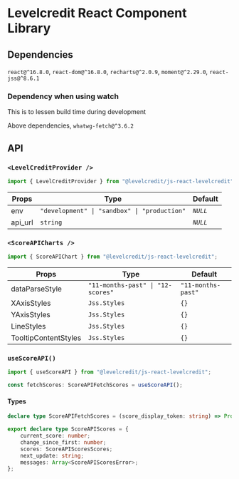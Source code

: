 # Levelcredit React Component Library

## Dependencies

`react@^16.8.0`, `react-dom@^16.8.0`, `recharts@^2.0.9`, `moment@^2.29.0`, `react-jss@^8.6.1`

### Dependency when using watch
This is to lessen build time during development

Above dependencies, `whatwg-fetch@^3.6.2`

## API

### `<LevelCreditProvider />`
```js
import { LevelCreditProvider } from "@levelcredit/js-react-levelcredit";
```

| Props | Type | Default |
|---|---|---|
| env | `"development" \| "sandbox" \| "production"` | *`NULL`* |
| api_url | `string` | *`NULL`* |

### `<ScoreAPICharts />`

```js
import { ScoreAPIChart } from "@levelcredit/js-react-levelcredit";
```

| Props | Type | Default |
|---|---|---|
| dataParseStyle | `"11-months-past" \| "12-scores"` | `"11-months-past"` |
| XAxisStyles | `Jss.Styles` | `{}` |
| YAxisStyles | `Jss.Styles` | `{}` |
| LineStyles | `Jss.Styles` | `{}` |
| TooltipContentStyles | `Jss.Styles` | `{}` |


### `useScoreAPI()`

```ts
import { useScoreAPI } from "@levelcredit/js-react-levelcredit";

const fetchScores: ScoreAPIFetchScores = useScoreAPI();
```

#### Types
```ts
declare type ScoreAPIFetchScores = (score_display_token: string) => Promise<ScoreAPIScores>;

export declare type ScoreAPIScores = {
    current_score: number;
    change_since_first: number;
    scores: ScoreAPIScoresScores;
    next_update: string;
    messages: Array<ScoreAPIScoresError>;
};
```

